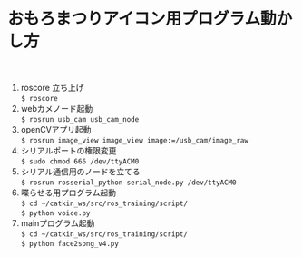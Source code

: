 # おもろまつりアイコン用プログラム動かし方
　　
1. roscore 立ち上げ  
`$ roscore`  
2. webカメノード起動  
`$ rosrun usb_cam usb_cam_node`  
3. openCVアプリ起動  
`$ rosrun image_view image_view image:=/usb_cam/image_raw`  
4. シリアルポートの権限変更  
`$ sudo chmod 666 /dev/ttyACM0`  
5. シリアル通信用のノードを立てる  
`$ rosrun rosserial_python serial_node.py /dev/ttyACM0`  
6. 喋らせる用プログラム起動  
`$ cd ~/catkin_ws/src/ros_training/script/`  
`$ python voice.py`  
7. mainプログラム起動  
`$ cd ~/catkin_ws/src/ros_training/script/`  
`$ python face2song_v4.py`  
